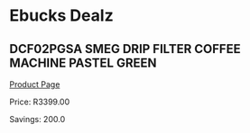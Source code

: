 
# Ebucks Dealz
## DCF02PGSA SMEG DRIP FILTER COFFEE MACHINE PASTEL GREEN
[Product Page](https://www.ebucks.com/web/shop/productSelected.do?prodId=1158885089&catId=1157555110)

Price: R3399.00

Savings: 200.0


	